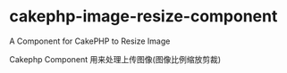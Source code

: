 # cakephp-image-resize-component
 A Component for CakePHP to Resize Image

Cakephp Component 用来处理上传图像(图像比例缩放剪裁)
